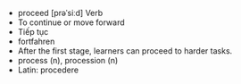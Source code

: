 - proceed [prəˈsiːd] Verb  
- To continue or move forward  
- Tiếp tục  
- fortfahren  
- After the first stage, learners can proceed to harder tasks.  
- process (n), procession (n)  
- Latin: procedere